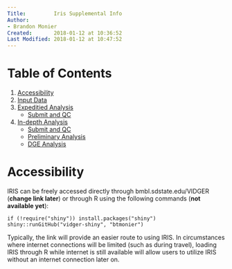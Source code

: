```yaml
---
Title:         Iris Supplemental Info
Author:        
- Brandon Monier
Created:       2018-01-12 at 10:36:52
Last Modified: 2018-01-12 at 10:47:52
---
```


# Table of Contents
1. [Accessibility](#accessibility)
2. [Input Data](#input-data)
3. [Expeditied Analysis](#expedited-analysis)
	* [Submit and QC](#submit-and-qc)
4. [In-depth Analysis](#in-depth-analysis)
	* [Submit and QC](#submit-and-qc)
	* [Preliminary Analysis](#preliminary-analysis)
	* [DGE Analysis](#dge-analysis)

# Accessibility 
IRIS can be freely accessed directly through bmbl.sdstate.edu/VIDGER (**change link later**) or through R using the following commands (**not available yet**):

```
if (!require("shiny")) install.packages("shiny")
shiny::runGitHub("vidger-shiny", "btmonier")
```

Typically, the link will provide an easier route to using IRIS. In circumstances where internet connections will be limited (such as during travel), loading IRIS through R while internet is still available will allow users to utilize IRIS without an internet connection later on.
